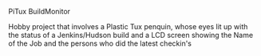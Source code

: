 PiTux BuildMonitor

Hobby project that involves a Plastic Tux penquin, whose eyes lit up with the status of a Jenkins/Hudson build
and a LCD screen showing the Name of the Job and the persons who did the latest checkin's
